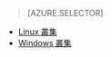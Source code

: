 > [AZURE.SELECTOR]
- [Linux 叢集](../articles/hdinsight/hdinsight-use-oozie-linux-mac.md)
- [Windows 叢集](../articles/hdinsight/hdinsight-use-oozie.md)

